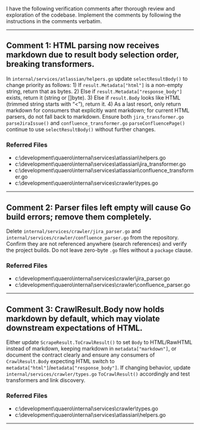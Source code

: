 I have the following verification comments after thorough review and exploration of the codebase. Implement the comments by following the instructions in the comments verbatim.

---
## Comment 1: HTML parsing now receives markdown due to result body selection order, breaking transformers.

In `internal/services/atlassian/helpers.go` update `selectResultBody()` to change priority as follows: 1) If `result.Metadata["html"]` is a non-empty string, return that as bytes. 2) Else if `result.Metadata["response_body"]` exists, return it (string or []byte). 3) Else if `result.Body` looks like HTML (trimmed string starts with “<”), return it. 4) As a last resort, only return markdown for consumers that explicitly want markdown; for current HTML parsers, do not fall back to markdown. Ensure both `jira_transformer.go` `parseJiraIssue()` and `confluence_transformer.go` `parseConfluencePage()` continue to use `selectResultBody()` without further changes.

### Referred Files
- c:\development\quaero\internal\services\atlassian\helpers.go
- c:\development\quaero\internal\services\atlassian\jira_transformer.go
- c:\development\quaero\internal\services\atlassian\confluence_transformer.go
- c:\development\quaero\internal\services\crawler\types.go
---
## Comment 2: Parser files left empty will cause Go build errors; remove them completely.

Delete `internal/services/crawler/jira_parser.go` and `internal/services/crawler/confluence_parser.go` from the repository. Confirm they are not referenced anywhere (search references) and verify the project builds. Do not leave zero-byte `.go` files without a `package` clause.

### Referred Files
- c:\development\quaero\internal\services\crawler\jira_parser.go
- c:\development\quaero\internal\services\crawler\confluence_parser.go
---
## Comment 3: CrawlResult.Body now holds markdown by default, which may violate downstream expectations of HTML.

Either update `ScrapeResult.ToCrawlResult()` to set `Body` to HTML/RawHTML instead of markdown, keeping markdown in `metadata["markdown"]`, or document the contract clearly and ensure any consumers of `CrawlResult.Body` expecting HTML switch to `metadata["html"]`/`metadata["response_body"]`. If changing behavior, update `internal/services/crawler/types.go` `ToCrawlResult()` accordingly and test transformers and link discovery.

### Referred Files
- c:\development\quaero\internal\services\crawler\types.go
- c:\development\quaero\internal\services\atlassian\helpers.go
---
